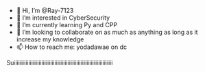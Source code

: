 - 👋 Hi, I’m @Ray-7123
- 👀 I’m interested in CyberSecurity
- 🌱 I’m currently learning Py and CPP
- 💞️ I’m looking to collaborate on as much as anything as long as it increase my knowledge
- 📫 How to reach me: yodadawae on dc

<!---
Ray-7123/Ray-7123 is a ✨ special ✨ repository because its `README.md` (this file) appears on your GitHub profile.
You can click the Preview link to take a look at your changes.
---> Suiiiiiiiiiiiiiiiiiiiiiiiiiiiiiiiiiiiiiiiiiiiiiiiiiiiiiiiiiiiiiiiiiiii
